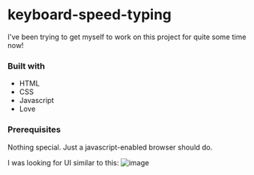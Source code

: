 # keyboard-speed-typing
I've been trying to get myself to work on this project for quite some time now!

### Built with

- HTML
- CSS
- Javascript
- Love

### Prerequisites

Nothing special. Just a javascript-enabled browser should do.


I was looking for UI similar to this:
![image](https://user-images.githubusercontent.com/24572086/135721944-00541471-4aa2-4580-bbe8-ad4ad92a0b3d.png)
